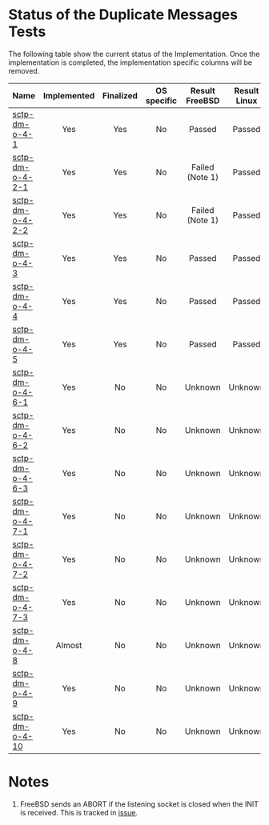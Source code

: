 # Status of the Duplicate Messages Tests

The following table show the current status of the Implementation. Once the implementation is completed, the implementation specific columns will be removed.

| Name                                  | Implemented | Finalized | OS specific | Result FreeBSD | Result Linux |
|:--------------------------------------|:-----------:|:---------:|:-----------:|:--------------:|:------------:|
|[sctp-dm-o-4-1](sctp-dm-o-4-1.pkt)     | Yes         | Yes       | No          | Passed         | Passed       |
|[sctp-dm-o-4-2-1](sctp-dm-o-4-2-1.pkt) | Yes         | Yes       | No          | Failed (Note 1)| Passed       |
|[sctp-dm-o-4-2-2](sctp-dm-o-4-2-2.pkt) | Yes         | Yes       | No          | Failed (Note 1)| Passed       |
|[sctp-dm-o-4-3](sctp-dm-o-4-3.pkt)     | Yes         | Yes       | No          | Passed         | Passed       |
|[sctp-dm-o-4-4](sctp-dm-o-4-4.pkt)     | Yes         | Yes       | No          | Passed         | Passed       |
|[sctp-dm-o-4-5](sctp-dm-o-4-5.pkt)     | Yes         | Yes       | No          | Passed         | Passed       |
|[sctp-dm-o-4-6-1](sctp-dm-o-4-6-1.pkt) | Yes         | No        | No          | Unknown        | Unknown      |
|[sctp-dm-o-4-6-2](sctp-dm-o-4-6-2.pkt) | Yes         | No        | No          | Unknown        | Unknown      |
|[sctp-dm-o-4-6-3](sctp-dm-o-4-6-3.pkt) | Yes         | No        | No          | Unknown        | Unknown      |
|[sctp-dm-o-4-7-1](sctp-dm-o-4-7-1.pkt) | Yes         | No        | No          | Unknown        | Unknown      |
|[sctp-dm-o-4-7-2](sctp-dm-o-4-7-2.pkt) | Yes         | No        | No          | Unknown        | Unknown      |
|[sctp-dm-o-4-7-3](sctp-dm-o-4-7-3.pkt) | Yes         | No        | No          | Unknown        | Unknown      |
|[sctp-dm-o-4-8](sctp-dm-o-4-8.pkt)     | Almost      | No        | No          | Unknown        | Unknown      |
|[sctp-dm-o-4-9](sctp-dm-o-4-9.pkt)     | Yes         | No        | No          | Unknown        | Unknown      |
|[sctp-dm-o-4-10](sctp-dm-o-4-10.pkt)   | Yes         | No        | No          | Unknown        | Unknown      |

# Notes
1. FreeBSD sends an ABORT if the listening socket is closed when the INIT is received. This is tracked in [issue](https://github.com/sctplab/SCTP_NKE_Yosemite/issues/5).
